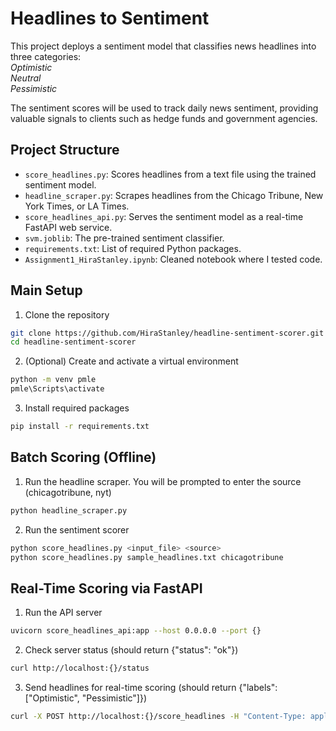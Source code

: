 # Headlines to Sentiment

This project deploys a sentiment model that classifies news headlines into three categories:  
*Optimistic*  
*Neutral*  
*Pessimistic*

The sentiment scores will be used to track daily news sentiment, providing valuable signals to clients such as hedge funds and government agencies.

## Project Structure

- `score_headlines.py`: Scores headlines from a text file using the trained sentiment model.
- `headline_scraper.py`: Scrapes headlines from the Chicago Tribune, New York Times, or LA Times.
- `score_headlines_api.py`: Serves the sentiment model as a real-time FastAPI web service.
- `svm.joblib`: The pre-trained sentiment classifier.
- `requirements.txt`: List of required Python packages.
- `Assignment1_HiraStanley.ipynb`: Cleaned notebook where I tested code.

## Main Setup

1. Clone the repository
```bash
git clone https://github.com/HiraStanley/headline-sentiment-scorer.git
cd headline-sentiment-scorer
```
2. (Optional) Create and activate a virtual environment
```bash
python -m venv pmle
pmle\Scripts\activate
```
3. Install required packages
```bash
pip install -r requirements.txt
```

## Batch Scoring (Offline)
1. Run the headline scraper. You will be prompted to enter the source (chicagotribune, nyt)
```bash
python headline_scraper.py
```
2. Run the sentiment scorer
```bash
python score_headlines.py <input_file> <source>
python score_headlines.py sample_headlines.txt chicagotribune
```

## Real-Time Scoring via FastAPI
1. Run the API server
```bash
uvicorn score_headlines_api:app --host 0.0.0.0 --port {}
```
2. Check server status (should return {"status": "ok"})
```bash
curl http://localhost:{}/status
```
3. Send headlines for real-time scoring (should return {"labels": ["Optimistic", "Pessimistic"]})
```bash
curl -X POST http://localhost:{}/score_headlines -H "Content-Type: application/json" -d "{\"headlines\": [\"Stocks soar\", \"1000 Murdered\"]}"
```